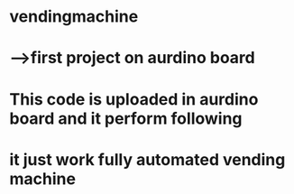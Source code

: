 # vendingmachine
# -->first project on aurdino board 
# This code is uploaded in aurdino board and it perform following
# it just work fully automated vending machine 
